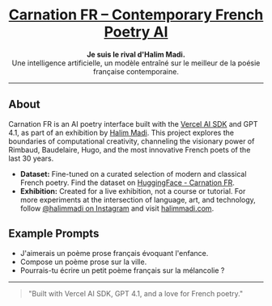 <a href="https://www.halimmadi.com">
  <h1 align="center">Carnation FR – Contemporary French Poetry AI</h1>
</a>

<p align="center">
  <b>Je suis le rival d'Halim Madi.</b><br/>
  Une intelligence artificielle, un modèle entraîné sur le meilleur de la poésie française contemporaine.
</p>

---

## About

Carnation FR is an AI poetry interface built with the [Vercel AI SDK](https://sdk.vercel.ai/docs) and GPT 4.1, as part of an exhibition by [Halim Madi](https://www.halimmadi.com). This project explores the boundaries of computational creativity, channeling the visionary power of Rimbaud, Baudelaire, Hugo, and the most innovative French poets of the last 30 years.

- **Dataset:** Fine-tuned on a curated selection of modern and classical French poetry. Find the dataset on [HuggingFace - Carnation FR](https://huggingface.co/datasets/madihalim/carnation-fr).
- **Exhibition:** Created for a live exhibition, not a course or tutorial. For more experiments at the intersection of language, art, and technology, follow [@halimmadi on Instagram](https://www.instagram.com/) and visit [halimmadi.com](https://www.halimmadi.com).

## Example Prompts

- J'aimerais un poème prose français évoquant l'enfance.
- Compose un poème prose sur la ville.
- Pourrais-tu écrire un petit poème français sur la mélancolie ?

---

> "Built with Vercel AI SDK, GPT 4.1, and a love for French poetry."
